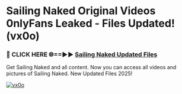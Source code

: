 # Sailing Naked Original Videos 0nlyFans Leaked - Files Updated! (vx0o)

<h3>🔴 CLICK HERE 🌐==►► <a href="https://tinyurl.com/up5wt9bj" rel="nofollow">Sailing Naked Updated Files</a></h3>

Get Sailing Naked and all content. Now you can access all videos and pictures of Sailing Naked. New Updated Files 2025!

[![vx0o](https://i.imgur.com/ABiUzMV.gif)](https://tinyurl.com/up5wt9bj)
